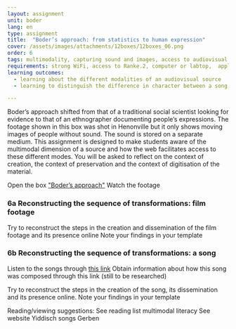 ```yaml
---
layout: assignment
unit: boder
lang: en
type: assignment
title:  "Boder’s approach: from statistics to human expression"
cover: /assets/images/attachments/12boxes/12boxes_06.png
order: 6
tags: multimodality, capturing sound and images, access to audiovisual sources,
requirements: strong WiFi, access to Ranke.2, computer or labtop,  application on labtop or computer to view video,
learning outcomes:
  - learning about the different modalities of an audiovisual source
  - learning to distinguish the difference in character between a song as a historical source and film footage.

---
```

Boder’s approach shifted from that of a traditional social scientist looking for evidence to that of an ethnographer documenting people’s expressions. The footage shown in this box was shot in Henonville but it only shows moving images of people without sound. The sound is stored on a separate medium. This assignment is designed to make students aware of the multimodal dimension of a source and how the web facilitates access to these different modes. You will be asked to reflect on the context of creation, the context of preservation and the context of digitisation of the material. 


Open the box ["Boder’s approach"](https://allthingsmoving.com/DB_interactive_2018_07_03/#Intro)
Watch the footage
<!-- more -->

<!-- briefing-student -->

### 6a Reconstructing the sequence of transformations: film footage
<!-- section-contents -->
Try to reconstruct the steps in the creation and dissemination of the film footage and its presence online
Note your findings in your template

<!--section -->
### 6b  Reconstructing the sequence of transformations: a song  
<!-- section-contents -->
Listen to the songs through [this link](https://centerhistorypsychology.wordpress.com/2016/09/02/dr-boder-and-the-missing-songs/)
Obtain information about how this song was composed through this link (still to be researched)

Try to reconstruct the steps in the creation of the song,  its dissemination and its presence online.
Note your findings in your template   



<!-- briefing-teacher -->

Reading/viewing  suggestions:
See reading list multimodal literacy
See website Yiddisch songs Gerben
